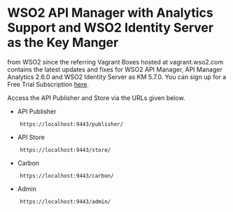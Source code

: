 # WSO2 API Manager with Analytics Support and WSO2 Identity Server as the Key Manger

from WSO2 since the referring Vagrant Boxes hosted at vagrant.wso2.com contains the latest updates and fixes for WSO2 API Manager,
API Manager Analytics 2.6.0 and WSO2 Identity Server as KM 5.7.0. You can sign up for a Free Trial Subscription [here](https://wso2.com/free-trial-subscription).

Access the API Publisher and Store via the URLs given below.

* API Publisher

```
    https://localhost:9443/publisher/
```

* API Store

```
    https://localhost:9443/store/
```

* Carbon

```
    https://localhost:9443/carbon/
```

* Admin

```
    https://localhost:9443/admin/
```
